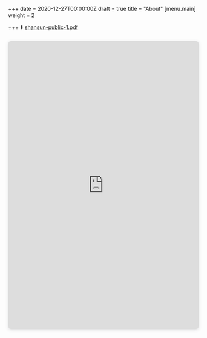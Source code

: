 +++
date = 2020-12-27T00:00:00Z
draft = true
title = "About"
[menu.main]
weight = 2

+++
⬇️ [shansun-public-1.pdf](/uploads/shansun-public-1.pdf "Download as PDF")

<div style="position: relative; width: 100%; height: 0; padding-top: 141.4286%;
padding-bottom: 48px; box-shadow: 0 2px 8px 0 rgba(63,69,81,0.16); margin-top: 1.6em; margin-bottom: 0.9em; overflow: hidden;
border-radius: 8px; will-change: transform;">
<iframe style="position: absolute; width: 100%; height: 100%; top: 0; left: 0; border: none; padding: 0;margin: 0;"
src="https://www.canva.com/design/DAEFyoNrDGI/view?embed">
</iframe>
</div>